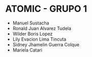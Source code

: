 # ATOMIC - GRUPO 1
- Manuel Sustacha
- Ronald Juan Alvarez Tudela
- Wilder Boris Lopez
- Lily Evacion Lima Tincuta
- Sidney Jhamelin Guerra Colque
- Mariela Catari
